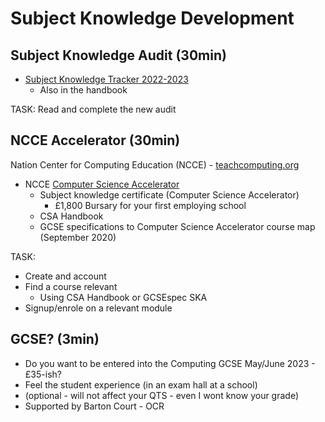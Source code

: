 Subject Knowledge Development
=============================


Subject Knowledge Audit (30min)
-----------------------

* [Subject Knowledge Tracker 2022-2023](https://computingteachers.uk/subjectKnowledge/subject-knowledge-2022.html)
    * Also in the handbook

TASK: Read and complete the new audit


NCCE Accelerator (30min)
----------------

Nation Center for Computing Education (NCCE) - [teachcomputing.org](https://teachcomputing.org/)

* NCCE [Computer Science Accelerator](https://teachcomputing.org/cs-accelerator)
    * Subject knowledge certificate (Computer Science Accelerator)
        * £1,800 Bursary for your first employing school
    * CSA Handbook
    * GCSE specifications to Computer Science Accelerator course map (September 2020) 

TASK: 
* Create and account
* Find a course relevant 
    * Using CSA Handbook or GCSEspec SKA
* Signup/enrole on a relevant module



GCSE? (3min)
----

* Do you want to be entered into the Computing GCSE May/June 2023 - £35-ish?
* Feel the student experience (in an exam hall at a school)
* (optional - will not affect your QTS - even I wont know your grade)
* Supported by Barton Court - OCR
